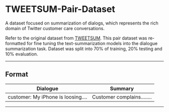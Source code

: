 # TWEETSUM-Pair-Dataset
A dataset focused on summarization of dialogs, which represents the rich domain of Twitter customer care conversations. 

Refer to the original dataset from [TWEETSUM](https://github.com/guyfe/Tweetsumm). This pair dataset was re-formatted for fine tuning the text-summarization models into the dialogue summarization task. Dataset was split into 70% of training, 20% testing and 10% evaluation.

----------


## Format
| Dialogue|  Summary |
|---|---|
|  customer: My iPhone is loosing....|  Customer complains........ |

----------

